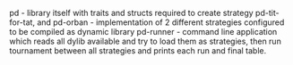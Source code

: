 pd - library itself with traits and structs required to create strategy
pd-tit-for-tat, and pd-orban - implementation of 2 different strategies configured to be compiled as dynamic library
pd-runner - command line application which reads all dylib available and try to load them as strategies, then run tournament between all strategies and prints each run and final table.

